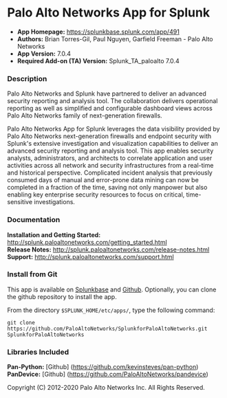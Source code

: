 
Palo Alto Networks App for Splunk
=================================

* **App Homepage:** https://splunkbase.splunk.com/app/491
* **Authors:** Brian Torres-Gil, Paul Nguyen, Garfield Freeman - Palo Alto Networks
* **App Version:** 7.0.4
* **Required Add-on (TA) Version:** Splunk_TA_paloalto 7.0.4

### Description ###

Palo Alto Networks and Splunk have partnered to deliver an advanced
security reporting and analysis tool. The collaboration delivers
operational reporting as well as simplified and configurable dashboard
views across Palo Alto Networks family of next-generation firewalls.

Palo Alto Networks App for Splunk leverages the data visibility provided
by Palo Alto Networks next-generation firewalls and endpoint security with
Splunk's extensive investigation and visualization capabilities to deliver
an advanced security reporting and analysis tool. This app enables security
analysts, administrators, and architects to correlate application and user
activities across all network and security infrastructures from a real-time
and historical perspective. Complicated incident analysis that previously
consumed days of manual and error-prone data mining can now be completed in a
fraction of the time, saving not only manpower but also enabling key enterprise
security resources to focus on critical, time-sensitive investigations.

### Documentation ###

**Installation and Getting Started:** http://splunk.paloaltonetworks.com/getting_started.html  
**Release Notes:** http://splunk.paloaltonetworks.com/release-notes.html  
**Support:** http://splunk.paloaltonetworks.com/support.html

### Install from Git ###

This app is available on [Splunkbase](http://splunkbase.splunk.com/app/491)
and [Github](https://github.com/PaloAltoNetworks/SplunkforPaloAltoNetworks).
Optionally, you can clone the github repository to install the app.

From the directory `$SPLUNK_HOME/etc/apps/`, type the following command:

    git clone https://github.com/PaloAltoNetworks/SplunkforPaloAltoNetworks.git SplunkforPaloAltoNetworks
    
### Libraries Included ###

**Pan-Python:** [Github] (https://github.com/kevinsteves/pan-python)  
**PanDevice:** [Github] (https://github.com/PaloAltoNetworks/pandevice)

Copyright (C) 2012-2020 Palo Alto Networks Inc. All Rights Reserved.